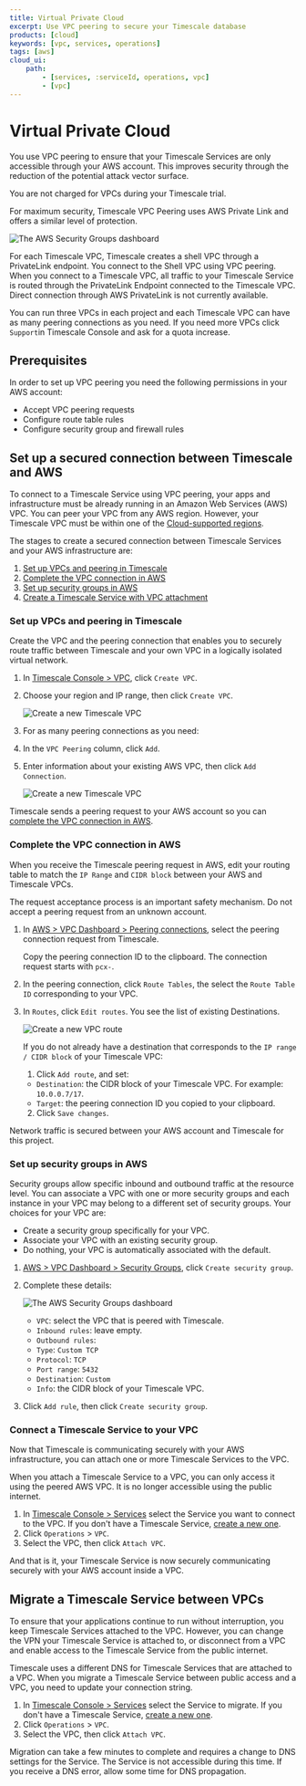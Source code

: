 ```yaml
---
title: Virtual Private Cloud
excerpt: Use VPC peering to secure your Timescale database
products: [cloud]
keywords: [vpc, services, operations]
tags: [aws]
cloud_ui:
    path:
        - [services, :serviceId, operations, vpc]
        - [vpc]
---
```


# Virtual Private Cloud

You use VPC peering to ensure that your Timescale Services are only accessible through
your AWS account. This improves security through the reduction of the potential attack
vector surface.

<Highlight type="cloud" header="Sign up for Timescale" button="Try for free">
You are not charged for VPCs during your Timescale trial.
</Highlight>

For maximum security, Timescale VPC Peering uses AWS Private Link and offers a similar 
level of protection.

<img class="main-content__illustration"
src="https://assets.timescale.com/docs/images/tsc-vpc-architecture.png"
alt="The AWS Security Groups dashboard"/>

For each Timescale VPC, Timescale creates a shell VPC through a PrivateLink endpoint. You connect 
to the Shell VPC using VPC peering. When you connect to a Timescale VPC, all traffic to 
your Timescale Service is routed through the PrivateLink Endpoint connected to the Timescale VPC. 
Direct connection through AWS PrivateLink is not currently available.

You can run three VPCs in each project and each Timescale VPC can have as many peering connections 
as you need. If you need more VPCs click `Support`in Timescale Console and ask for a quota increase. 


## Prerequisites

In order to set up VPC peering you need the following permissions in your AWS account:

*   Accept VPC peering requests
*   Configure route table rules
*   Configure security group and firewall rules

## Set up a secured connection between Timescale and AWS

To connect to a Timescale Service using VPC peering, your apps and infrastructure must be already
running in an Amazon Web Services (AWS) VPC. You can peer your VPC from any AWS region.
However, your Timescale VPC must be within one of the [Cloud-supported regions][tsc-regions].

The stages to create a secured connection between Timescale Services and your AWS infrastructure are:

1. [Set up VPCs and peering in Timescale][aws-vpc-setup-vpc]
1. [Complete the VPC connection in AWS][aws-vpc-complete]
1. [Set up security groups in AWS][aws-vpc-security-groups]
1. [Create a Timescale Service with VPC attachment][aws-vpc-connect-vpcs]

### Set up VPCs and peering in Timescale

Create the VPC and the peering connection that enables you to securely route traffic 
between Timescale and your own VPC in a logically isolated virtual network.

<Procedure>

1.  In [Timescale Console > VPC][console-vpc], click `Create VPC`.
1.  Choose your region and IP range, then click `Create VPC`. 

    <img class="main-content__illustration"
    src="https://assets.timescale.com/docs/images/tsc-vpc-create.png" 
    alt="Create a new Timescale VPC"/>

1.  For as many peering connections as you need:

   1. In the `VPC Peering` column, click `Add`.
   2. Enter information about your existing AWS VPC, then click `Add Connection`.

        <img class="main-content__illustration"
        src="https://assets.timescale.com/docs/images/tsc-vpc-add-peering.png"
        alt="Create a new Timescale VPC"/>

Timescale sends a peering request to your AWS account so you can 
[complete the VPC connection in AWS][aws-vpc-complete].
</Procedure>


### Complete the VPC connection in AWS
 
When you receive the Timescale peering request in AWS, edit your routing table to match 
the `IP Range` and `CIDR block` between your AWS and Timescale VPCs.

The request acceptance process is an important safety mechanism. Do not accept a
peering request from an unknown account.

<Procedure>

1. In [AWS > VPC Dashboard > Peering connections][aws-dashboard], select the peering connection 
    request from Timescale.

    Copy the peering connection ID to the clipboard. The connection request starts with `pcx-`.
 
1. In the peering connection, click  `Route Tables`, the select the `Route Table ID`
    corresponding to your VPC.
1.  In `Routes`, click `Edit routes`. You see the list of existing Destinations.

    <img class="main-content__illustration"
    src="https://assets.timescale.com/docs/images/tsc-vpc-add-route.png"
    alt="Create a new VPC route"/>

    If you do not already have a destination that corresponds to the `IP range / CIDR block` of 
    your Timescale VPC: 

    1.  Click `Add route`, and set:
       * `Destination`: the CIDR block of your Timescale VPC. For example: `10.0.0.7/17`.
       * `Target`: the peering connection ID you copied to your clipboard.
    2.  Click `Save changes`.

Network traffic is secured between your AWS account and Timescale for this project. 
</Procedure>

### Set up security groups in AWS

Security groups allow specific inbound and outbound traffic at the resource level. 
You can associate a VPC with one or more security groups and each instance in your 
VPC may belong to a different set of security groups. Your choices for your VPC are:

* Create a security group specifically for your VPC.
* Associate your VPC with an existing security group.
* Do nothing, your VPC is automatically associated with the default.

<Procedure>

1. [AWS > VPC Dashboard > Security Groups][aws-security-groups], click `Create security group`.

2. Complete these details:

   <img class="main-content__illustration"
   src="https://assets.timescale.com/docs/images/aws-vpc-securitygroup.webp"
   alt="The AWS Security Groups dashboard"/>

    *  `VPC`: select the VPC that is peered with Timescale.
    *  `Inbound rules`: leave empty.
    *  `Outbound rules`:
      * `Type`: `Custom TCP`
      * `Protocol`: `TCP`
      * `Port range`: `5432`
      * `Destination`: `Custom`
      * `Info`: the CIDR block of your Timescale VPC.
1.  Click `Add rule`, then click `Create security group`.

</Procedure>

### Connect a Timescale Service to your VPC

Now that Timescale is communicating securely with your AWS infrastructure, you can attach 
one or more Timescale Services to the VPC. 

When you attach a Timescale Service to a VPC, you can only access it using the peered
AWS VPC. It is no longer accessible using the public internet.


<Procedure>

1.  In [Timescale Console > Services][console-services] select the Service you want to
    connect to the VPC. 
   If you don't have a Timescale Service, [create a new one][create-service].
1. Click `Operations` > `VPC`.
1. Select the VPC, then click `Attach VPC`.

</Procedure>

And that is it, your Timescale Service is now securely communicating securely with your AWS
account inside a VPC.

## Migrate a Timescale Service between VPCs

To ensure that your applications continue to run without interruption, you keep 
Timescale Services attached to the VPC. However, you can change the VPN your 
Timescale Service is attached to, or disconnect from a VPC and enable access to the 
Timescale Service from the public internet.

<Highlight type="info">
Timescale uses a different DNS for Timescale Services that are attached to a VPC.
When you migrate a Timescale Service between public access and a VPC, you need
to update your connection string.
</Highlight>

<Procedure>

1.  In [Timescale Console > Services][console-services] select the Service to migrate.
    If you don't have a Timescale Service, [create a new one][create-service].
1. Click `Operations` > `VPC`.
1. Select the VPC, then click `Attach VPC`.

</Procedure>

Migration can take a few minutes to complete and requires a change to DNS settings for the
Service. The Service is not accessible during this time. If you receive a DNS error, allow
some time for DNS propagation.

[aws-dashboard]: https://console.aws.amazon.com/vpc/home#PeeringConnections:
[aws-security-groups]: https://console.aws.amazon.com/vpcconsole/home#securityGroups:
[console-login]: https://console.cloud.timescale.com/
[console-vpc]: https://console.cloud.timescale.com/dashboard/vpc
[console-services]: https://console.cloud.timescale.com/dashboard/services
[timescale-support]: https://www.timescale.com/contact/
[tsc-regions]: /use-timescale/:currentVersion:/regions/


[aws-vpc-setup-vpc]: /use-timescale/:currentVersion:/vpc/#setup-vpcs-and-peering-in-timescale
[aws-vpc-complete]: /use-timescale/:currentVersion:/vpc/#complete-the-vpc-connection-in-aws
[aws-vpc-security-groups]: /use-timescale/:currentVersion:/vpc/#set-up-security-groups-in-aws
[aws-vpc-connect-vpcs]: /use-timescale/:currentVersion:/vpc/#connect-a-timescale-service-to-your-vpc


[create-service]: /getting-started/:currentVersion:/services/#create-a-timescale-service